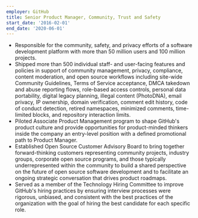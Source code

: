 ```yaml
---
employer: GitHub
title: Senior Product Manager, Community, Trust and Safety
start_date: '2016-02-01'
end_date: '2020-06-01'
---
```


* Responsible for the community, safety, and privacy efforts of a software development platform with more than 50 million users and 100 million projects.
* Shipped more than 500 individual staff- and user-facing features and policies in support of community management, privacy, compliance, content moderation, and open source workflows including site-wide Community Guidelines, Terms of Service acceptance, DMCA takedown and abuse reporting flows, role-based access controls, personal data portability, digital legacy planning, illegal content (PhotoDNA), email privacy, IP ownership, domain verification, comment edit history, code of conduct detection, retired namespaces, minimized comments, time-limited blocks, and repository interaction limits.
* Piloted Associate Product Management program to shape GitHub's product culture and provide opportunities for product-minded thinkers inside the company an entry-level position with a defined promotional path to Product Manager.
* Established Open Source Customer Advisory Board to bring together forward-thinking customers representing community projects, industry groups, corporate open source programs, and those typically underrepresented within the community to build a shared perspective on the future of open source software development and to facilitate an ongoing strategic conversation that drives product roadmaps.
* Served as a member of the Technology Hiring Committee to improve GitHub's hiring practices by ensuring interview processes were rigorous, unbiased, and consistent with the best practices of the organization with the goal of hiring the best candidate for each specific role.
